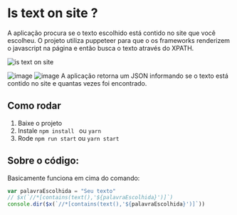 # Is text on site ? 
A aplicação procura se o texto escolhido  está contido no site que você escolheu. O projeto utiliza puppeteer para que o os frameworks renderizem o javascript na página e então busca o texto através do XPATH.

![is text on site](https://user-images.githubusercontent.com/30128774/210124629-d17440ec-5d21-4872-929e-b6dfe2f45499.gif)

![image](https://user-images.githubusercontent.com/30128774/210124535-11d3552d-46c9-401a-8ae5-cf954c0b0319.png)
![image](https://user-images.githubusercontent.com/30128774/210124544-403f711e-d261-4a0d-a53b-1a927952c0af.png)
A aplicação retorna um JSON informando se o texto está contido no site e quantas vezes foi encontrado. 


## Como rodar
1. Baixe o projeto
2. Instale `npm install ` ou  `yarn ` 
3. Rode `npm run start`  ou `yarn start` 

## Sobre o código:
Basicamente funciona em cima do comando: 
```js
var palavraEscolhida = "Seu texto"
// $x(`//*[contains(text(),'${palavraEscolhida}')]`)  
console.dir($x(`//*[contains(text(),'${palavraEscolhida}')]`))
``` 
 
